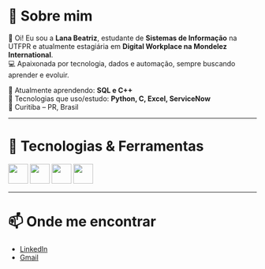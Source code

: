 # 💫 Sobre mim  
👋 Oi! Eu sou a **Lana Beatriz**, estudante de **Sistemas de Informação** na UTFPR e atualmente estagiária em **Digital Workplace na Mondelez International**.  
💻 Apaixonada por tecnologia, dados e automação, sempre buscando aprender e evoluir.  

🌱 Atualmente aprendendo: **SQL e C++**  
🔧 Tecnologias que uso/estudo: **Python, C, Excel, ServiceNow**  
📍 Curitiba – PR, Brasil  

---

# 🚀 Tecnologias & Ferramentas  
<div align="left">  
  <img src="https://cdn.jsdelivr.net/gh/devicons/devicon/icons/python/python-original.svg" width="40" height="40"/>  
  <img src="https://cdn.jsdelivr.net/gh/devicons/devicon/icons/c/c-original.svg" width="40" height="40"/>  
  <img src="https://cdn.jsdelivr.net/gh/devicons/devicon/icons/cplusplus/cplusplus-original.svg" width="40" height="40"/>  
  <img src="https://cdn.jsdelivr.net/gh/devicons/devicon/icons/mysql/mysql-original.svg" width="40" height="40"/>  
</div>  

---

# 📫 Onde me encontrar  
- [LinkedIn](https://www.linkedin.com/in/lana-b-lobo/)  
- [Gmail](lanabeatriz@alunos.utfpr.edu.br) 
